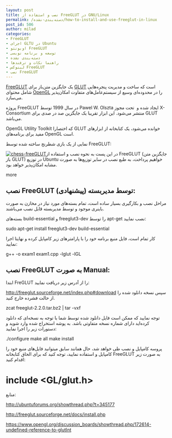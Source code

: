 ```yaml
---
layout: post
title: نصب و استفاده از FreeGLUT در GNU/Linux
permalink: /دسته‌بندی-نشده/how-to-install-and-use-freeglut-in-linux
post_id: 506
author: milad
categories: 
- FreeGLUT
- اجرای GLTU در Ubuntu
- اوبونتو FreeGLUT
- توسعه و برنامه نویسی
- دسته‌بندی نشده
- راهنما نکات و ترفندها
- لینوکس FreeGLUT
- نصب FreeGLUT
---
```


[FreeGLUT](http://freeglut.sourceforge.net) یک جایگزین متن‌باز برای 
[GLUT](https://en.wikipedia.org/wiki/OpenGL_Utility_Toolkit) است که ساخت و مدیریت پنجره‌هایی شامل محتوای 
[OpenGL](https://www.opengl.org/) را در محدوده‌ای وسیع از سیستم‌عامل‌های متفاوت امکان‌پذیر می‌سازد.

پروژه FreeGLUT در سال 1999 توسط Pawel W. Olszta ایجاد شده و  تحت مجوز X-Consortium منتشر می‌شود. این ابزار تقریبا یک جایگزین صد در صدی برای GLUT می‌باشد.

OpenGL Utility Toolkit که اختصارا GLUT‌ خوانده می‌شود، یک کتابخانه از ابزارهای مفید برای برنامه‌های OpenGL است.

نمایی از یک بازی شطرنج ساخته شده توسط FreeGLUT:

[![chess-freeGLUT](http://tuxgeek.ir/wp-content/uploads/2015/02/chessdemo.png)](http://tuxgeek.ir/wp-content/uploads/2015/02/chessdemo.png)در این پست به نحوه نصب و استفاده از FreeGLUT (جایگزین متن باز GLUT) در توزیع Ubuntu خواهیم پرداخت، به طبع نصب در سایر توزیع‌ها به صورت مشابه امکان‌پذیر خواهد بود.

more


## نصب FreeGLUT توسط مدیربسته (پیشنهادی):


مراحل نصب و بکارگیری بسیار ساده است، تمام بسته‌های مورد نیاز در مخازن به صورت باینری موجود و توسط مدیربسته قابل نصب می‌باشند.

بسته‌های build-essential و freeglut3-dev را توسط apt-get نصب نمایید:

sudo apt-get install freeglut3-dev build-essential

کار تمام است، فایل منبع برنامه خود را با پارامترهای زیر کامپایل کرده و نهایتا اجرا نمایید:

g++ -o exam1 exam1.cpp -lglut -lGL


## نصب FreeGLUT به صورت Manual:

ابتدا FreGLUT را از آدرس زیر دریافت نمایید:

http://freeglut.sourceforge.net/index.php#download
سپس نسخه دانلود شده را از حالت فشرده خارج کنید.

zcat freeglut-2.2.0.tar.bz2 | tar -vxf

توجه نمایید که ممکن است فایل دانلود شده توسط شما با توجه به نسخه‌ای که دانلود کرده‌اید دارای شماره نسخه متفاوتی باشد.
به پوشه استخراج شده وارد شوید و دستورات زیر را اجرا نمایید:

./configure
make all
make install

پروسه کامپایل و نصب طی خواهد شد، حال همانند سابق میتوانید فایل‌های منبع خود را کامپایل و استفاده نمایید، توجه کنید که برای الحاق کتابخانه FreeGLUT به صورت زیر اقدام کنید:

# include <GL/glut.h>
منابع:

http://ubuntuforums.org/showthread.php?t=345177

http://freeglut.sourceforge.net/docs/install.php

https://www.opengl.org/discussion_boards/showthread.php/172614-undefined-reference-to-glutInt